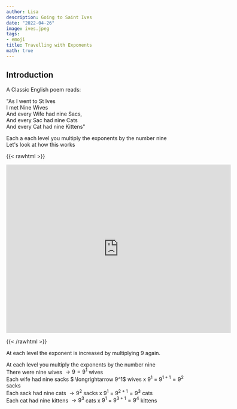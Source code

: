 ```yaml
---
author: Lisa
description: Going to Saint Ives
date: "2022-04-26"
image: ives.jpeg
tags:
- emoji
title: Travelling with Exponents
math: true
---
```


## Introduction

A Classic English poem reads:

"As I went to St Ives  
I met Nine Wives  
And every Wife had nine Sacs,  
And every Sac had nine Cats  
And every Cat had nine Kittens"  

Each a each level you multiply the exponents by the number nine  
Let's look at how this works

{{< rawhtml >}}
<div class="p5js">
  <div class="center">
    <iframe 
        src="https://editor.p5js.org/lisa-pinto/full/FteFLPTUg"
        style="border:none; height:450px; width:600px;" >
</iframe>
  </div>
</div>

{{< /rawhtml >}}

At each level the exponent is increased by multiplying 9 again.  

At each level you multiply the exponents by the number nine  
There were nine wives   $\longrightarrow  9 = 9^1$ wives   
Each wife had nine sacks $ \longrightarrow  9^1$ wives x $9^1$  = $9^{1+1} = 9^2$ sacks  
Each sack had nine cats  $\longrightarrow  9^2$ sacks x $9^1$  = $9^{2+1} = 9^3$ cats  
Each cat had nine kittens $\longrightarrow  9^3$ cats x $9^1$  = $9^{3+1} = 9^4$ kittens  

